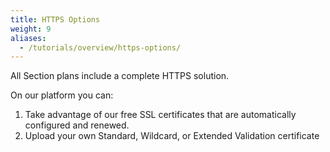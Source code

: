 ```yaml
---
title: HTTPS Options
weight: 9
aliases:
  - /tutorials/overview/https-options/
---
```


All Section plans include a complete HTTPS solution.

On our platform you can:

1. Take advantage of our free SSL certificates that are automatically configured and renewed.
1. Upload your own Standard, Wildcard, or Extended Validation certificate